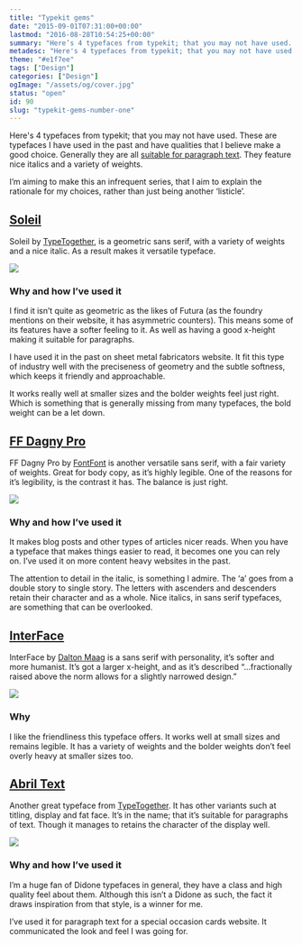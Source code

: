 ```yaml
---
title: "Typekit gems"
date: "2015-09-01T07:31:00+00:00"
lastmod: "2016-08-28T10:54:25+00:00"
summary: "Here’s 4 typefaces from typekit; that you may not have used. These are typefaces I have used in the past and have qualities that I believe make a good choice. Generally they are all suitable for paragraph text. They feature nice italics and a variety of weights. Hopefully through this post you can discover some nice typefaces that you can find appropriate for your designs."
metadesc: "Here's 4 typefaces from typekit; that you may not have used. These are typefaces I have used in the past and have qualities that I believe make a good choice."
theme: "#e1f7ee"
tags: ["Design"]
categories: ["Design"]
ogImage: "/assets/og/cover.jpg"
status: "open"
id: 90
slug: "typekit-gems-number-one"
---
```


Here's 4 typefaces from typekit; that you may not have used. These are typefaces I have used in the past and have qualities that I believe make a good choice. Generally they are all [suitable for paragraph text](/blog/how-to-choose-a-typeface-for-paragraphs). They feature nice italics and a variety of weights. 

I’m aiming to make this an infrequent series, that I aim to explain the rationale for my choices, rather than just being another ‘listicle’.

## [Soleil](https://typekit.com/fonts/soleil)
Soleil by [TypeTogether](http://www.type-together.com/Soleil), is a geometric sans serif, with a variety of weights and a nice italic. As a result makes it versatile typeface.

<Image src="/static/images/blog/soleil.png" width={738} height={492} />

### Why and how I’ve used it
I find it isn’t quite as geometric as the likes of Futura (as the foundry mentions on their website, it has asymmetric counters). This means some of its features have a softer feeling to it. As well as having a good x-height making it suitable for paragraphs.

I have used it in the past on sheet metal fabricators website. It fit this type of industry well with the preciseness of geometry and the subtle softness, which keeps it friendly and approachable.

It works really well at smaller sizes and the bolder weights feel just right. Which is something that is generally missing from many typefaces, the bold weight can be a let down.

## [FF Dagny Pro](https://typekit.com/fonts/ff-dagny-web-pro)
FF Dagny Pro by [FontFont](https://www.fontfont.com/fonts/dagny) is another versatile sans serif, with a fair variety of weights. Great for body copy, as it’s highly legible. One of the reasons for it’s legibility, is the contrast it has. The balance is just right. 

<Image src="/static/images/blog/dagny.png" width={738} height={492} />

### Why and how I’ve used it
It makes blog posts and other types of articles nicer reads. When you have a typeface that makes things easier to read, it becomes one you can rely on. I’ve used it on more content heavy websites in the past.

The attention to detail in the italic, is something I admire. The ‘a’ goes from a double story to single story. The letters with ascenders and descenders retain their character and as a whole. Nice italics, in sans serif typefaces, are something that can be overlooked.

## [InterFace](https://typekit.com/fonts/interface)
InterFace by [Dalton Maag](https://daltonmaag.com/library/interface) is a sans serif with personality, it’s softer and more humanist. It’s got a larger x-height, and as it’s described “…fractionally raised above the norm allows for a slightly narrowed design.”

<Image src="/static/images/blog/interface.png" width={738} height={492} />

### Why
I like the friendliness this typeface offers. It works well at small sizes and remains legible. It has a variety of weights and the bolder weights don’t feel overly heavy at smaller sizes too.

## [Abril Text](https://typekit.com/fonts/abril-text)
Another great typeface from [TypeTogether](http://www.type-together.com/Abril). It has other variants such at titling, display and fat face. It’s in the name; that it’s suitable for paragraphs of text. Though it manages to retains the character of the display well.

<Image src="/static/images/blog/abril.png" width={738} height={492} />

### Why and how I’ve used it
I’m a huge fan of Didone typefaces in general, they have a class and high quality feel about them. Although this isn’t a Didone as such, the fact it draws inspiration from that style, is a winner for me. 

I’ve used it for paragraph text for a special occasion cards website. It communicated the look and feel I was going for.